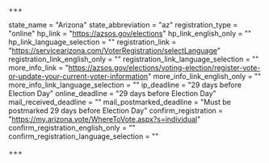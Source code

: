 +++

state_name = "Arizona"
state_abbreviation = "az"
registration_type = "online"
hp_link = "https://azsos.gov/elections"
hp_link_english_only = ""
hp_link_language_selection = ""
registration_link = "https://servicearizona.com/VoterRegistration/selectLanguage"
registration_link_english_only = ""
registration_link_language_selection = ""
more_info_link = "https://azsos.gov/elections/voting-election/register-vote-or-update-your-current-voter-information"
more_info_link_english_only = ""
more_info_link_language_selection = ""
ip_deadline = "29 days before Election Day"
online_deadline = "29 days before Election Day"
mail_received_deadline = ""
mail_postmarked_deadline = "Must be postmarked 29 days before Election Day"
confirm_registration = "https://my.arizona.vote/WhereToVote.aspx?s=individual"
confirm_registration_english_only = ""
confirm_registration_language_selection = ""

+++